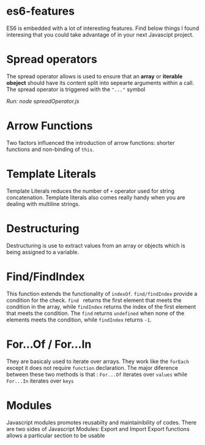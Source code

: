 # es6-features
ES6 is embedded with a lot of interesting features. Find below things I found interesing that you could take advantage of in your next Javascipt project.

# Spread operators
The spread operator allows is used to ensure that an **array** or **iterable obeject** should have its content split into sepearte arguments within a call.
The spread operator is triggered with the `"..."` symbol

_Run:_ _node spreadOperator.js_

# Arrow Functions
Two factors influenced the introduction of arrow functions: shorter functions and non-binding of `this`.

# Template Literals 
Template Literals reduces the number of `+` operator used for string concatenation. Template literals also comes really handy when you are dealing with multiline strings.

# Destructuring
Destructuring is use to extract values from an array or objects which is being assigned to a variable.

# Find/FindIndex
This function extends the functionality of `indexOf`. `find/findIndex` provide a condition for the check. `find ` returns the first element that meets the condition in the array, while `findIndex` returns the index of the first element that meets the condition. 
The `find` returns `undefined` when none of the elements meets the condition, while `findIndex` returns `-1`.

# For...Of / For...In
They are basicaly used to iterate over arrays. They work like the `forEach` except it does not require `function` declaration. The major diference between these two methods is that : `For...Of` iterates over `values` while `For...In` iterates over `keys`

# Modules
Javascript modules promotes reusabilty and maintainibility of codes. There are two sides of Javascript Modules: Export and Import
Export functions allows a particular section to be usable 
